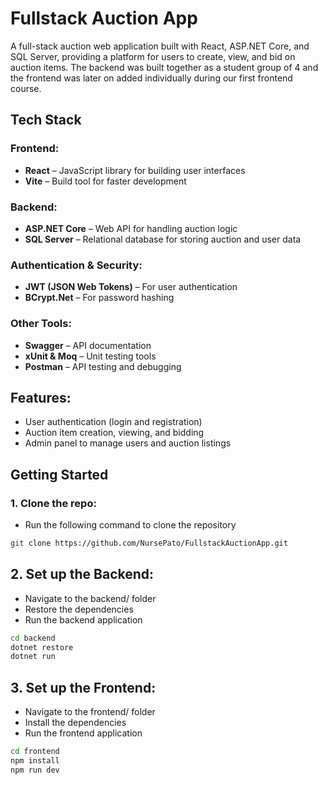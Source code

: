 # Fullstack Auction App

A full-stack auction web application built with React, ASP.NET Core, and SQL Server, providing a platform for users to create, view, and bid on auction items.
The backend was built together as a student group of 4 and the frontend was later on added individually during our first frontend course.

## Tech Stack

### Frontend:
- **React** – JavaScript library for building user interfaces
- **Vite** – Build tool for faster development

### Backend:
- **ASP.NET Core** – Web API for handling auction logic
- **SQL Server** – Relational database for storing auction and user data

### Authentication & Security:
- **JWT (JSON Web Tokens)** – For user authentication
- **BCrypt.Net** – For password hashing

### Other Tools:
- **Swagger** – API documentation
- **xUnit & Moq** – Unit testing tools
- **Postman** – API testing and debugging

## Features:
- User authentication (login and registration)
- Auction item creation, viewing, and bidding
- Admin panel to manage users and auction listings

## Getting Started

### 1. Clone the repo:
- Run the following command to clone the repository

```bash
git clone https://github.com/NursePato/FullstackAuctionApp.git
```

## 2. Set up the Backend:
- Navigate to the backend/ folder
- Restore the dependencies
- Run the backend application
```bash
cd backend
dotnet restore
dotnet run
```

## 3. Set up the Frontend:
- Navigate to the frontend/ folder
- Install the dependencies
- Run the frontend application

```bash
cd frontend
npm install
npm run dev

